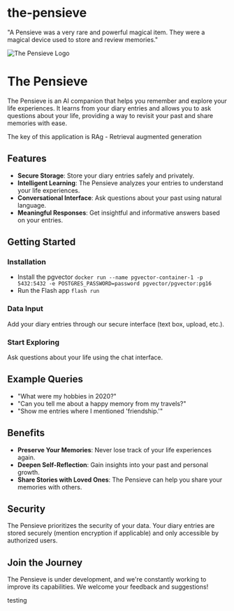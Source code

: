 # the-pensieve
"A Pensieve was a very rare and powerful magical item. They were a magical device used to store and review memories."

![The Pensieve Logo](https://media2.giphy.com/media/1BdrmMkllI1e2gdPaS/giphy.gif?cid=6c09b952w0eiwjkhiekfnwj4a96cldoh8xkeuyipk98cbx2a&ep=v1_internal_gif_by_id&rid=giphy.gif&ct=g)


# The Pensieve

The Pensieve is an AI companion that helps you remember and explore your life experiences. It learns from your diary entries and allows you to ask questions about your life, providing a way to revisit your past and share memories with ease.

The key of this application is RAg - Retrieval augmented generation

## Features

- **Secure Storage**: Store your diary entries safely and privately.
- **Intelligent Learning**: The Pensieve analyzes your entries to understand your life experiences.
- **Conversational Interface**: Ask questions about your past using natural language.
- **Meaningful Responses**: Get insightful and informative answers based on your entries.

## Getting Started

### Installation

* Install the pgvector
`docker run --name pgvector-container-1 -p 5432:5432 -e POSTGRES_PASSWORD=password pgvector/pgvector:pg16`
* Run the Flash app
`flash run`

### Data Input

Add your diary entries through our secure interface (text box, upload, etc.).

### Start Exploring

Ask questions about your life using the chat interface.

## Example Queries

- "What were my hobbies in 2020?"
- "Can you tell me about a happy memory from my travels?"
- "Show me entries where I mentioned 'friendship.'"

## Benefits

- **Preserve Your Memories**: Never lose track of your life experiences again.
- **Deepen Self-Reflection**: Gain insights into your past and personal growth.
- **Share Stories with Loved Ones**: The Pensieve can help you share your memories with others.

## Security

The Pensieve prioritizes the security of your data. Your diary entries are stored securely (mention encryption if applicable) and only accessible by authorized users.

## Join the Journey

The Pensieve is under development, and we're constantly working to improve its capabilities. We welcome your feedback and suggestions!


testing
